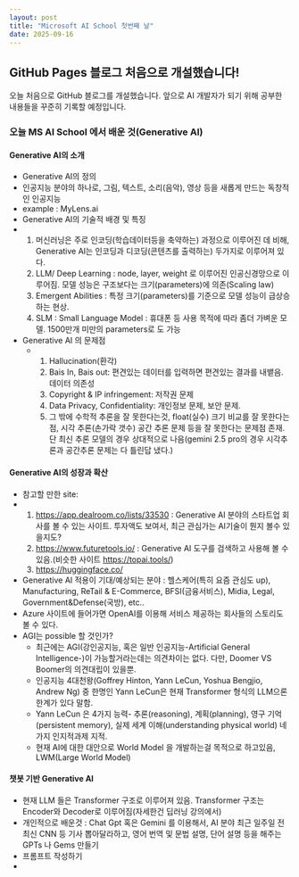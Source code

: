 ```yaml
---
layout: post
title: "Microsoft AI School 첫번째 날"
date: 2025-09-16
---
```


## GitHub Pages 블로그 처음으로 개설했습니다!

오늘 처음으로 GitHub 블로그를 개설했습니다. 
앞으로 AI 개발자가 되기 위해 공부한 내용들을 꾸준히 기록할 예정입니다.

### 오늘 MS AI School 에서 배운 것(Generative AI)
 #### Generative AI의 소개
 - Generative AI의 정의
  - 인공지능 분야의 하나로, 그림, 텍스트, 소리(음악), 영상 등을 새롭게 만드는 독창적인 인공지능
  - example : MyLens.ai
 - Generative AI의 기술적 배경 및 특징
  - 1. 머신러닝은 주로 인코딩(학습데이터등을 축약하는) 과정으로 이루어진 데 비해, Generative AI는 인코딩과 디코딩(콘텐츠를 출력하는) 두가지로 이루어져 있다.
    2. LLM/ Deep Learning : node, layer, weight 로 이루어진 인공신경망으로 이루어짐. 모델 성능은 구조보다는 크기(parameters)에 의존(Scaling law)
    3. Emergent Abilities : 특정 크기(parameters)를 기준으로 모델 성능이 급상승 하는 현상.
    4. SLM : Small Language Model : 휴대폰 등 사용 목적에 따라 좀더 가벼운 모델. 1500만개 미만의 parameters로 도 가능
 - Generative AI 의 문제점
   - 1. Hallucination(환각)
     2. Bais In, Bais out: 편견있는 데이터를 입력하면 편견있는 결과를 내뱉음. 데이터 의존성
     3. Copyright & IP infringement: 저작권 문제
     4. Data Privacy, Confidentiality: 개인정보 문제, 보안 문제.
     5. 그 밖에 수학적 추론을 잘 못한다는것, float(실수) 크기 비교를 잘 못한다는 점, 시각 추론(손가락 갯수) 공간 추론 문제 등을 잘 못한다는 문제점 존재. 단 최신 추론 모델의 경우 상대적으로 나음(gemini 2.5 pro의 경우 시각추론과 공간추론 문제는 다 틀린답 냈다.)
 
 #### Generative AI의 성장과 확산
 - 참고할 만한 site:
  - 1. https://app.dealroom.co/lists/33530 : Generative AI 분야의 스타트업 회사를 볼 수 있는 사이트. 투자액도 보여서, 최근 관심가는 AI기술이 뭔지 볼수 있을지도?
    2. https://www.futuretools.io/ : Generative AI 도구를 검색하고 사용해 볼 수 있음.(비슷한 사이트 https://topai.tools/)
    3. https://huggingface.co/
 - Generative AI 적용이 기대/예상되는 분야 : 헬스케어(특히 요즘 관심도 up), Manufacturing, ReTail & E-Commerce, BFSI(금융서비스), Midia, Legal, Government&Defense(국방), etc..
 - Azure 사이트에 들어가면 OpenAI를 이용해 서비스 제공하는 회사들의 스토리도 볼 수 있다.
 - AGI는 possible 할 것인가?
   - 최근에는 AGI(강인공지능, 혹은 일반 인공지능-Artificial General Intelligence-)이 가능할거라는데는 의견차이는 없다. 다만, Doomer VS Boomer의 의견대립이 있을뿐.
   - 인공지능 4대천왕(Goffrey Hinton, Yann LeCun, Yoshua Bengjio, Andrew Ng) 중 한명인 Yann LeCun은 현재 Transformer 형식의 LLM으론 한계가 있다 말함.
   - Yann LeCun 은 4가지 능력- 추론(reasoning), 계획(planning), 영구 기억(persistent memory), 실제 세계 이해(understanding physical world) 네 가지 인지적과제 지적.
   - 현재 AI에 대한 대안으로 World Model 을 개발하는걸 목적으로 하고있음, LWM(Large World Model)
 #### 챗봇 기반 Generative AI
 - 현재 LLM 들은 Transformer 구조로 이루어져 있음. Transformer 구조는 Encoder와 Decoder로 이루어짐(자세한건 딥러닝 강의에서)
 - 개인적으로 배운것 : Chat Gpt 혹은 Gemini 를 이용해서, AI 분야 최근 일주일 전 최신 CNN 등 기사 뽑아달라하고, 영어 번역 및 문법 설명, 단어 설명 등을 해주는 GPTs 나 Gems 만들기
 - 프롬프트 작성하기
  -

